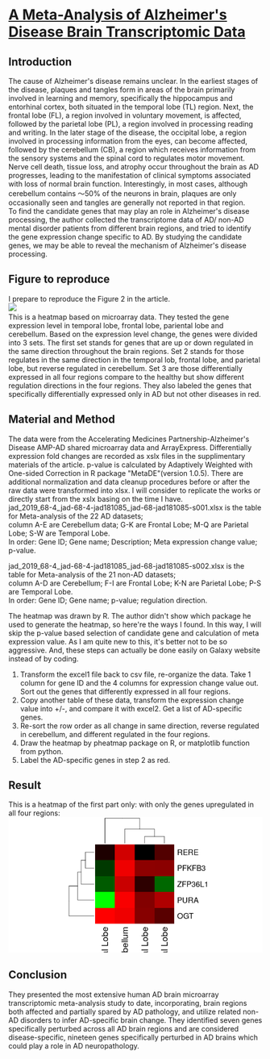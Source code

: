 # [A Meta-Analysis of Alzheimer's Disease Brain Transcriptomic Data](https://www.ncbi.nlm.nih.gov/pmc/articles/PMC6484273/)

##  Introduction
The cause of Alzheimer's disease remains unclear. In the earliest stages of the disease, plaques and tangles form in areas of the brain primarily involved in learning and memory, specifically the hippocampus and entorhinal cortex, both situated in the temporal lobe (TL) region. Next, the frontal lobe (FL), a region involved in voluntary movement, is affected, followed by the parietal lobe (PL), a region involved in processing reading and writing. In the later stage of the disease, the occipital lobe, a region involved in processing information from the eyes, can become affected, followed by the cerebellum (CB), a region which receives information from the sensory systems and the spinal cord to regulates motor movement. Nerve cell death, tissue loss, and atrophy occur throughout the brain as AD progresses, leading to the manifestation of clinical symptoms associated with loss of normal brain function. Interestingly, in most cases, although cerebellum contains ～50% of the neurons in brain, plaques are only occasionally seen and tangles are generally not reported in that region.  
To find the candidate genes that may play an role in Alzheimer's disease processing, the author collected the transcriptome data of AD/ non-AD mental disorder patients from different brain regions, and tried to identify the gene expression change specific to AD. By studying the candidate genes, we may be able to reveal the mechanism of Alzheimer's disease processing. 

## Figure to reproduce
I prepare to reproduce the Figure 2 in the article.  
![](https://www.ncbi.nlm.nih.gov/corecgi/tileshop/tileshop.fcgi?p=PMC3&id=544369&s=87&r=1&c=1)  
This is a heatmap based on microarray data. They tested the gene expression level in temporal lobe, frontal lobe, pariental lobe and cerebellum. Based on the expression level change, the genes were divided into 3 sets. The first set stands for genes that are up or down regulated in the same direction throughout the brain regions. Set 2 stands for those regulates in the same direction in the temporal lob, frontal lobe, and parietal lobe, but reverse regulated in cerebellum. Set 3 are those differentially expressed in all four regions compare to the healthy but show different regulation directions in the four regions. They also labeled the genes that specifically differentially expressed only in AD but not other diseases in red.

## Material and Method
The data were from the Accelerating Medicines Partnership-Alzheimer's Disease AMP-AD shared microarray data and ArrayExpress. Differentially expression fold changes are recorded as xslx files in the supplimentary materials of the article. p-value is calculated by Adaptively Weighted with One-sided Correction in R package "MetaDE"(version 1.0.5). 
There are additional normalization and data cleanup procedures before or after the raw data were transformed into xlsx. I will consider to replicate the works or directly start from the xslx basing on the time I have.  
jad_2019_68-4_jad-68-4-jad181085_jad-68-jad181085-s001.xlsx is the table for Meta-analysis of the 22 AD datasets;  
column A-E are Cerebellum data; G-K are Frontal Lobe; M-Q are Parietal Lobe; S-W are Temporal Lobe.  
In order: Gene ID; Gene name; Description; Meta expression change value; p-value.  

jad_2019_68-4_jad-68-4-jad181085_jad-68-jad181085-s002.xlsx is the table for Meta-analysis of the 21 non-AD datasets;  
column A-D are Cerebellum; F-I are Frontal Lobe; K-N are Parietal Lobe; P-S are Temporal Lobe.  
In order: Gene ID; Gene name; p-value; regulation direction.  

The heatmap was drawn by R. The author didn't show which package he used to generate the heatmap, so here're the ways I found. In this way, I will skip the p-value based selection of candidate gene and calculation of meta expression value. As I am quite new to this, it's better not to be so aggressive. And, these steps can actually be done easily on Galaxy website instead of by coding.
1. Transform the excel1 file back to csv file, re-organize the data. Take 1 column for gene ID and the 4 columns for expression change value out. Sort out the genes that differently expressed in all four regions.  
2. Copy another table of these data, transform the expression change value into +/-, and compare it with excel2. Get a list of AD-specific genes.  
3. Re-sort the row order as all change in same direction, reverse regulated in cerebellum, and different regulated in the four regions.  
4. Draw the heatmap by pheatmap package on R, or matplotlib function from python.  
5. Label the AD-specific genes in step 2 as red.  

## Result  
This is a heatmap of the first part only: with only the genes upregulated in all four regions:  
![](https://raw.githubusercontent.com/Intro-Sci-Comp-UIowa/biol-4386-course-project-Shulin-Liu/main/Output/Rplot.png)  

## Conclusion
They presented the most extensive human AD brain microarray transcriptomic meta-analysis study to date, incorporating, brain regions both affected and partially spared by AD pathology, and utilize related non-AD disorders to infer AD-specific brain change. They identified seven genes specifically perturbed across all AD brain regions and are considered disease-specific, nineteen genes specifically perturbed in AD brains which could play a role in AD neuropathology.
